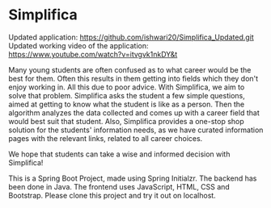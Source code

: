# Simplifica
Updated application: https://github.com/ishwari20/Simplifica_Updated.git
Updated working video of the application: https://www.youtube.com/watch?v=itvgvk1nkDY&t

Many young students are often confused as to what career would be the best for them. Often this results in them getting into fields which they don't enjoy working in. All this due to poor advice. With Simplifica, we aim to solve that problem. Simplifica asks the student a few simple questions, aimed at getting to know what the student is like as a person. Then the algorithm analyzes the data collected and comes up with a career field that would best suit that student. Also, Simplifica provides a one-stop shop solution for the students' information needs, as we have curated information pages with the relevant links, related to all career choices.

We hope that students can take a wise and informed decision with Simplifica!

This is a Spring Boot Project, made using Spring Initialzr. The backend has been done in Java. The frontend uses JavaScript, HTML, CSS and Bootstrap.
Please clone this project and try it out on localhost.

